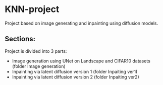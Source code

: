 # KNN-project
Project based on image generating and inpainting using diffusion models.

## Sections:
Project is divided into 3 parts:

- Image generation using UNet on Landscape and CIFAR10 datasets (folder Image generation)
- Inpainting via latent diffusion version 1 (folder Inpaiting ver1)
- Inpainting via latent diffusion version 2 (folder Inpaiting ver2)
